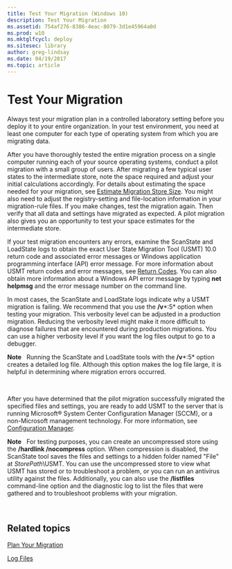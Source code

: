```yaml
---
title: Test Your Migration (Windows 10)
description: Test Your Migration
ms.assetid: 754af276-8386-4eac-8079-3d1e45964a0d
ms.prod: w10
ms.mktglfcycl: deploy
ms.sitesec: library
author: greg-lindsay
ms.date: 04/19/2017
ms.topic: article
---
```


# Test Your Migration


Always test your migration plan in a controlled laboratory setting before you deploy it to your entire organization. In your test environment, you need at least one computer for each type of operating system from which you are migrating data.

After you have thoroughly tested the entire migration process on a single computer running each of your source operating systems, conduct a pilot migration with a small group of users. After migrating a few typical user states to the intermediate store, note the space required and adjust your initial calculations accordingly. For details about estimating the space needed for your migration, see [Estimate Migration Store Size](usmt-estimate-migration-store-size.md). You might also need to adjust the registry-setting and file-location information in your migration-rule files. If you make changes, test the migration again. Then verify that all data and settings have migrated as expected. A pilot migration also gives you an opportunity to test your space estimates for the intermediate store.

If your test migration encounters any errors, examine the ScanState and LoadState logs to obtain the exact User State Migration Tool (USMT) 10.0 return code and associated error messages or Windows application programming interface (API) error message. For more information about USMT return codes and error messages, see [Return Codes](usmt-return-codes.md). You can also obtain more information about a Windows API error message by typing **net helpmsg** and the error message number on the command line.

In most cases, the ScanState and LoadState logs indicate why a USMT migration is failing. We recommend that you use the **/v***:5* option when testing your migration. This verbosity level can be adjusted in a production migration. Reducing the verbosity level might make it more difficult to diagnose failures that are encountered during production migrations. You can use a higher verbosity level if you want the log files output to go to a debugger.

**Note**  
Running the ScanState and LoadState tools with the **/v***:5* option creates a detailed log file. Although this option makes the log file large, it is helpful in determining where migration errors occurred.

 

After you have determined that the pilot migration successfully migrated the specified files and settings, you are ready to add USMT to the server that is running Microsoft® System Center Configuration Manager (SCCM), or a non-Microsoft management technology. For more information, see [Configuration Manager](https://go.microsoft.com/fwlink/p/?LinkId=140246).

**Note**  
For testing purposes, you can create an uncompressed store using the **/hardlink /nocompress** option. When compression is disabled, the ScanState tool saves the files and settings to a hidden folder named "File" at *StorePath*\\USMT. You can use the uncompressed store to view what USMT has stored or to troubleshoot a problem, or you can run an antivirus utility against the files. Additionally, you can also use the **/listfiles** command-line option and the diagnostic log to list the files that were gathered and to troubleshoot problems with your migration.

 

## Related topics


[Plan Your Migration](usmt-plan-your-migration.md)

[Log Files](usmt-log-files.md)

 

 





